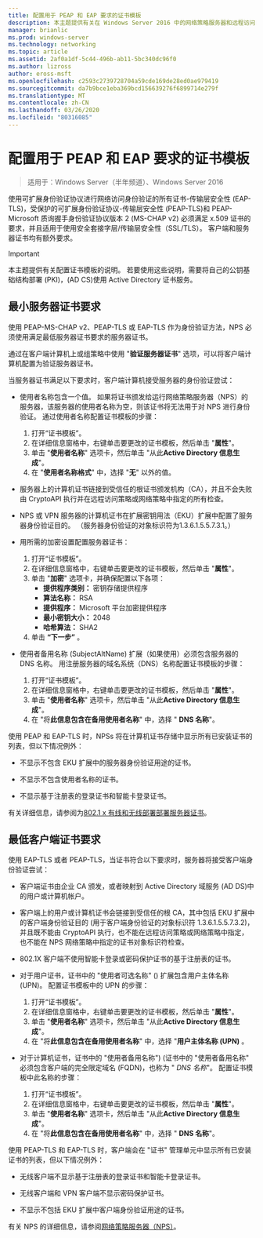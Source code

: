 ```yaml
---
title: 配置用于 PEAP 和 EAP 要求的证书模板
description: 本主题提供有关在 Windows Server 2016 中的网络策略服务器和远程访问中使用证书的信息。
manager: brianlic
ms.prod: windows-server
ms.technology: networking
ms.topic: article
ms.assetid: 2af0a1df-5c44-496b-ab11-5bc340dc96f0
ms.author: lizross
author: eross-msft
ms.openlocfilehash: c2593c2739728704a59cde169de28ed0ae979419
ms.sourcegitcommit: da7b9bce1eba369bcd156639276f6899714e279f
ms.translationtype: MT
ms.contentlocale: zh-CN
ms.lasthandoff: 03/26/2020
ms.locfileid: "80316085"
---
```

# <a name="configure-certificate-templates-for-peap-and-eap-requirements"></a>配置用于 PEAP 和 EAP 要求的证书模板

>适用于：Windows Server（半年频道）、Windows Server 2016

使用可扩展身份验证协议进行网络访问身份验证的所有证书\-传输层安全性 \(EAP\-TLS\)，受保护的可扩展身份验证协议\-传输层安全性 \(PEAP\-TLS\)和 PEAP\-Microsoft 质询握手身份验证协议版本 2 \(MS\-CHAP v2\) 必须满足 x.509 证书的要求，并且适用于使用安全套接字层/传输层安全性（SSL/TLS）。 客户端和服务器证书均有额外要求。

>[!IMPORTANT]
>本主题提供有关配置证书模板的说明。 若要使用这些说明，需要将自己的公钥基础结构部署 \(PKI\)，\(AD CS\)使用 Active Directory 证书服务。

## <a name="minimum-server-certificate-requirements"></a>最小服务器证书要求

使用 PEAP\-MS\-CHAP v2、PEAP\-TLS 或 EAP\-TLS 作为身份验证方法，NPS 必须使用满足最低服务器证书要求的服务器证书。 

通过在客户端计算机上或组策略中使用 "**验证服务器证书**" 选项，可以将客户端计算机配置为验证服务器证书。 

当服务器证书满足以下要求时，客户端计算机接受服务器的身份验证尝试：

- 使用者名称包含一个值。 如果将证书颁发给运行网络策略服务器（NPS）的服务器，该服务器的使用者名称为空，则该证书将无法用于对 NPS 进行身份验证。 通过使用者名称配置证书模板的步骤：

    1. 打开“证书模板”。
    2. 在详细信息窗格中，右键单击要更改的证书模板，然后单击 "**属性**"。
    3. 单击 "**使用者名称**" 选项卡，然后单击 "从此**Active Directory 信息生成**"。
    4. 在 "**使用者名称格式**" 中，选择 "**无**" 以外的值。

- 服务器上的计算机证书链接到受信任的根证书颁发机构（CA），并且不会失败由 CryptoAPI 执行并在远程访问策略或网络策略中指定的所有检查。

- NPS 或 VPN 服务器的计算机证书在扩展密钥用法（EKU）扩展中配置了服务器身份验证目的。 （服务器身份验证的对象标识符为1.3.6.1.5.5.7.3.1。）

- 用所需的加密设置配置服务器证书：

    1. 打开“证书模板”。
    2. 在详细信息窗格中，右键单击要更改的证书模板，然后单击 "**属性**"。
    3. 单击 "**加密**" 选项卡，并确保配置以下各项：
       - **提供程序类别：** 密钥存储提供程序
       - **算法名称：** RSA
       - **提供程序：** Microsoft 平台加密提供程序
       - **最小密钥大小：** 2048
       - **哈希算法：** SHA2
    4. 单击 **“下一步”** 。

- 使用者备用名称 (SubjectAltName) 扩展（如果使用）必须包含服务器的 DNS 名称。 用注册服务器的域名系统（DNS）名称配置证书模板的步骤： 

    1. 打开“证书模板”。
    2. 在详细信息窗格中，右键单击要更改的证书模板，然后单击 "**属性**"。
    3. 单击 "**使用者名称**" 选项卡，然后单击 "从此**Active Directory 信息生成**"。
    4. 在 "将**此信息包含在备用使用者名称**" 中，选择 " **DNS 名称**"。

使用 PEAP 和 EAP-TLS 时，NPSs 将在计算机证书存储中显示所有已安装证书的列表，但以下情况例外：

- 不显示不包含 EKU 扩展中的服务器身份验证用途的证书。

- 不显示不包含使用者名称的证书。

- 不显示基于注册表的登录证书和智能卡登录证书。

有关详细信息，请参阅为[802.1 x 有线和无线部署部署服务器证书](https://technet.microsoft.com/windows-server-docs/networking/core-network-guide/cncg/server-certs/deploy-server-certificates-for-802.1x-wired-and-wireless-deployments)。

## <a name="minimum-client-certificate-requirements"></a>最低客户端证书要求

使用 EAP-TLS 或者 PEAP-TLS，当证书符合以下要求时，服务器将接受客户端身份验证尝试：

- 客户端证书由企业 CA 颁发，或者映射到 Active Directory 域服务 \(AD DS\)中的用户或计算机帐户。

- 客户端上的用户或计算机证书会链接到受信任的根 CA，其中包括 EKU 扩展中的客户端身份验证目的 \(用于客户端身份验证的对象标识符 1.3.6.1.5.5.7.3.2\)，并且既不能由 CryptoAPI 执行，也不能在远程访问策略或网络策略中指定，也不能在 NPS 网络策略中指定的证书对象标识符检查。

- 802.1X 客户端不使用智能卡登录或密码保护证书的基于注册表的证书。

- 对于用户证书，证书中的 "使用者可选名称" \(\) 扩展包含用户主体名称 \(UPN\)。 配置证书模板中的 UPN 的步骤：

    1. 打开“证书模板”。
    2. 在详细信息窗格中，右键单击要更改的证书模板，然后单击 "**属性**"。
    3. 单击 "**使用者名称**" 选项卡，然后单击 "从此**Active Directory 信息生成**"。
    4. 在 "将**此信息包含在备用使用者名称**" 中，选择 "**用户主体名称 \(UPN\)** 。

- 对于计算机证书，证书中的 "使用者备用名称"\) \(证书中的 "使用者备用名称" 必须包含客户端的完全限定域名 \(FQDN\)，也称为 " *DNS 名称*"。 配置证书模板中此名称的步骤：

    1. 打开“证书模板”。
    2. 在详细信息窗格中，右键单击要更改的证书模板，然后单击 "**属性**"。
    3. 单击 "**使用者名称**" 选项卡，然后单击 "从此**Active Directory 信息生成**"。
    4. 在 "将**此信息包含在备用使用者名称**" 中，选择 " **DNS 名称**"。

使用 PEAP\-TLS 和 EAP\-TLS 时，客户端会在 "证书" 管理单元中显示所有已安装证书的列表，但以下情况例外：

- 无线客户端不显示基于注册表的登录证书和智能卡登录证书。 

- 无线客户端和 VPN 客户端不显示密码保护证书。 

- 不显示不包括 EKU 扩展中客户端身份验证用途的证书。


有关 NPS 的详细信息，请参阅[网络策略服务器（NPS）](nps-top.md)。

